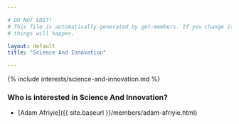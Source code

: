 ```yaml
---

# DO NOT EDIT!
# This file is automatically generated by get-members. If you change it, bad
# things will happen.

layout: default
title: "Science And Innovation"

---
```


{% include interests/science-and-innovation.md %}

### Who is interested in Science And Innovation?


* [Adam Afriyie]({{ site.baseurl }}/members/adam-afriyie.html)
